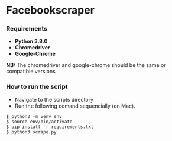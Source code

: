 # Facebookscraper

### Requirements

- **Python 3.8.0**
- **Chromedriver**
- **Google-Chrome**

**NB:** The chromedriver and google-chrome should be the same or compatible
versions

### How to run the script

- Navigate to the scripts directory
- Run the following comand sequencially (on Mac).
```
$ python3 -m venv env
$ source env/bin/activate
$ pip install -r requirements.txt
$ python3 scrape.py
```
